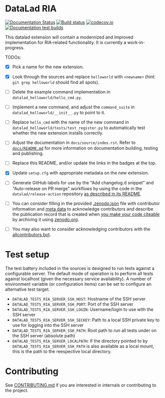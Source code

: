 # DataLad RIA

[![Documentation Status](https://readthedocs.org/projects/datalad-ria/badge/?version=latest)](http://docs.datalad.org/projects/ria/en/latest/?badge=latest)
[![Build status](https://ci.appveyor.com/api/projects/status/fki6s86rl13davfe/branch/main?svg=true)](https://ci.appveyor.com/project/mih/datalad-ria/branch/main)
[![codecov.io](https://codecov.io/github/datalad/datalad-ria/coverage.svg?branch=main)](https://codecov.io/github/datalad/datalad-ria?branch=main)
[![Documentation test builds](https://github.com/datalad/datalad-ria/workflows/docs/badge.svg)](https://github.com/datalad/datalad-ria/actions?query=workflow%3Adocs)

This datalad extension will contain a modernized and improved implementation for RIA-related functionality.
It is currently a work-in-progress.

TODOs:

- [x] Pick a name for the new extension.
- [x] Look through the sources and replace `helloworld` with
  `<newname>` (hint: `git grep helloworld` should find all
  spots).
- [ ] Delete the example command implementation in `datalad_helloworld/hello_cmd.py`.
- [ ] Implement a new command, and adjust the `command_suite` in
  `datalad_helloworld/__init__.py` to point to it.
- [ ] Replace `hello_cmd` with the name of the new command in
  `datalad_helloworld/tests/test_register.py` to automatically test whether the
  new extension installs correctly.
- [ ] Adjust the documentation in `docs/source/index.rst`. Refer to [`docs/README.md`](docs/README.md) for more information on documentation building, testing and publishing.
- [ ] Replace this README, and/or update the links in the badges at the top.
- [x] Update `setup.cfg` with appropriate metadata on the new extension.
- [ ] Generate GitHub labels for use by the "Add changelog.d snippet" and
  "Auto-release on PR merge" workflows by using the code in the
  `datalad/release-action` repository [as described in its
  README](https://github.com/datalad/release-action#command-labels).

- [ ] You can consider filling in the provided [.zenodo.json](.zenodo.json) file with
contributor information and [meta data](https://developers.zenodo.org/#representation)
to acknowledge contributors and describe the publication record that is created when
[you make your code citeable](https://guides.github.com/activities/citable-code/)
by archiving it using [zenodo.org](https://zenodo.org/).
- [ ] You may also want to
consider acknowledging contributors with the
[allcontributors bot](https://allcontributors.org/docs/en/bot/overview).

# Test setup

The test battery included in the sources is designed to run tests against a
configurable server. The default mode of operation is to perform all tests against
localhost (given the necessary service availability). A number of environment
variable (or configuration items) can be set to configure an alternative test target.

- `DATALAD_TESTS_RIA_SERVER_SSH_HOST`: Hostname of the SSH server
- `DATALAD_TESTS_RIA_SERVER_SSH_PORT`: Port of the SSH server
- `DATALAD_TESTS_RIA_SERVER_SSH_LOGIN`: Username/login to use with the SSH server
- `DATALAD_TESTS_RIA_SERVER_SSH_SECKEY`: Path to a local SSH private key to use for logging into the SSH server
- `DATALAD_TESTS_RIA_SERVER_SSH_PATH`: Root path to run all tests under on the SSH server (absolute path)
- `DATALAD_TESTS_RIA_SERVER_LOCALPATH`: If the directory pointed to by `DATALAD_TESTS_RIA_SERVER_SSH_PATH` is also available as a local mount, this is the path to the reespective local directory.


# Contributing

See [CONTRIBUTING.md](CONTRIBUTING.md) if you are interested in internals or
contributing to the project.
